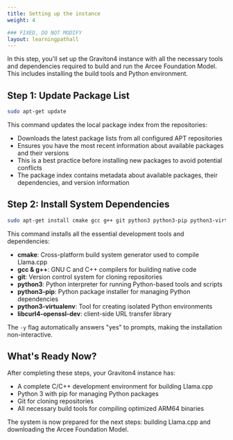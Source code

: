 ```yaml
---
title: Setting up the instance
weight: 4

### FIXED, DO NOT MODIFY
layout: learningpathall
---
```


In this step, you'll set up the Graviton4 instance with all the necessary tools and dependencies required to build and run the Arcee Foundation Model. This includes installing the build tools and Python environment.

## Step 1: Update Package List

```bash
sudo apt-get update
```

This command updates the local package index from the repositories:

- Downloads the latest package lists from all configured APT repositories
- Ensures you have the most recent information about available packages and their versions
- This is a best practice before installing new packages to avoid potential conflicts
- The package index contains metadata about available packages, their dependencies, and version information

## Step 2: Install System Dependencies

```bash
sudo apt-get install cmake gcc g++ git python3 python3-pip python3-virtualenv libcurl4-openssl-dev unzip -y
```

This command installs all the essential development tools and dependencies:

- **cmake**: Cross-platform build system generator used to compile Llama.cpp
- **gcc & g++**: GNU C and C++ compilers for building native code
- **git**: Version control system for cloning repositories
- **python3**: Python interpreter for running Python-based tools and scripts
- **python3-pip**: Python package installer for managing Python dependencies
- **python3-virtualenv**: Tool for creating isolated Python environments
- **libcurl4-openssl-dev**: client-side URL transfer library

The `-y` flag automatically answers "yes" to prompts, making the installation non-interactive.

## What's Ready Now?

After completing these steps, your Graviton4 instance has:

- A complete C/C++ development environment for building Llama.cpp
- Python 3 with pip for managing Python packages
- Git for cloning repositories
- All necessary build tools for compiling optimized ARM64 binaries

The system is now prepared for the next steps: building Llama.cpp and downloading the Arcee Foundation Model.
